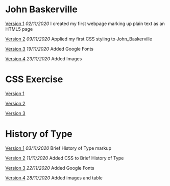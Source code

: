 John Baskerville
================
[Version 1](https://laurengilmoreixd.github.io/john_baskerville/baskerville_01.html)
*02/11/2020*
I created my first webpage marking up plain text as an HTML5 page

[Version 2](https://laurengilmoreixd.github.io/john_baskerville/baskerville_02.html)
*09/11/2020*
Applied my first CSS styling to John_Baskerville

[Version 3](https://laurengilmoreixd.github.io/john_baskerville/baskerville_03.html)
*19/11/2020* Added Google Fonts 

[Version 4](https://laurengilmoreixd.github.io/john_baskerville/baskerville_04.html)
*23/11/2020* Added Images


CSS Exercise
=============
[Version 1](https://laurengilmoreixd.github.io/john_baskerville/version_01.html)

[Version 2](https://laurengilmoreixd.github.io/john_baskerville/version_02.html)

[Version 3](https://laurengilmoreixd.github.io/john_baskerville/version_03.html)







History of Type
===============
[Version 1](https://laurengilmoreixd.github.io/john_baskerville/brief_history_of_type01)
*03/11/2020* Brief History of Type markup

[Version 2](https://laurengilmoreixd.github.io/john_baskerville/brief_history_of_type02.html)
*11/11/2020* Added CSS to Brief History of Type

[Version 3](https://laurengilmoreixd.github.io/john_baskerville/brief_history_of_type03.html)
*22/11/2020* Added Google Fonts

[Version 4](https://laurengilmoreixd.github.io/john_baskerville/brief_history_of_type04.html)
*28/11/2020* Added images and table